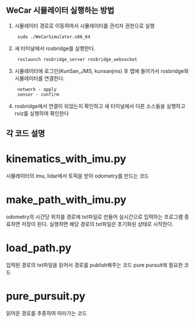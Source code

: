 ## WeCar 시뮬레이터 실행하는 방법

1. 시뮬레이터 경로로 이동하여서 시뮬레이터를 관리자 권한으로 실행

		sudo ./WeCarSimulator.x86_64

2. 새 터미널에서 rosbridge를 실행한다.

		roslaunch rosbridge_server rosbridge_websocket

3. 시뮬레이터에 로그인(KunSan_JMS, kunsanjms) 후 맵에 들어가서 rosbridge와 시뮬레이터를 연결한다.

		network - apply
		sensor - confirm
4. rosbridge에서 연결이 되었는지 확인하고 새 터미널에서 다른 소스들을 실행하고 rviz를 실행하여 확인한다

## 각 코드 설명

# kinematics_with_imu.py
시뮬레이터의 imu, lidar에서 토픽을 받아 odometry를 만드는 코드

# make_path_with_imu.py
odometry의 시간당 위치를 경로에 txt파일로 만들어 실시간으로 입력하는 프로그램
종료하면 저장이 된다.
실행하면 해당 경로의 txt파일은 초기화된 상태로 시작한다.

# load_path.py
입력된 경로의 txt파일을 읽어서 경로를 publish해주는 코드
pure pursuit에 필요한 코드

# pure_pursuit.py
읽어온 경로를 추종하여 따라가는 코드
